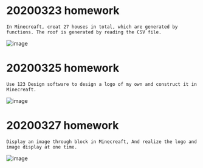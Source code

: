 # 20200323 homework
    In Minecreaft, creat 27 houses in total, which are generated by functions. The roof is generated by reading the CSV file.
  
  ![image](https://github.com/shiep18/EIS2020/blob/master/students/Siyang%20Liu/myhouse/2020-03-27_00.38.01.png)
 
# 20200325 homework
    Use 123 Design software to design a logo of my own and construct it in Minecreaft.
  
  ![image](https://github.com/shiep18/EIS2020/blob/master/students/Siyang%20Liu/mylogo/2020-03-27_13.19.24.png)
  
# 20200327 homework
    Display an image through block in Minecreaft, And realize the logo and image display at one time.
  ![image](https://github.com/shiep18/EIS2020/blob/master/students/Siyang%20Liu/mypic/2020-03-30_14.14.05.png)
